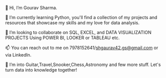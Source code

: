 👋 Hi, I’m Gourav Sharma.

🌱 I’m currently learning Python, you'll find a collection of my projects and resources that showcase my skills and my love for data analysis.

🤝 I’m looking to collaborate on SQL, EXCEL, and DATA VISUALIZATION PROJECTS Using POWER BI, LOOKER or TABLEAU etc.

📫 You can reach out to me on 7978152641/shgaurav42.gs@gmail.com or via LinkedIn.

👀 I’m into Guitar,Travel,Snooker,Chess,Astronomy and few more stuff. Let's turn data into knowledge together!
